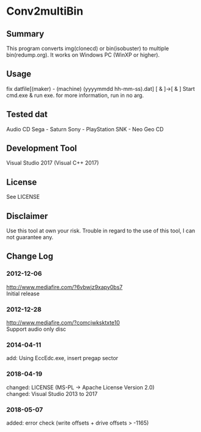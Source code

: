 # Conv2multiBin
## Summary
This program converts img(clonecd) or bin(isobuster) to multiple bin(redump.org).
It works on Windows PC (WinXP or higher).

## Usage
fix datfile[(maker) - (machine) (yyyymmdd hh-mm-ss).dat]
	[ & ]->[ &amp; ]
Start cmd.exe & run exe. for more information, run in no arg.

## Tested dat
Audio CD
Sega - Saturn
Sony - PlayStation
SNK - Neo Geo CD

## Development Tool
Visual Studio 2017 (Visual C++ 2017)

## License
See LICENSE

## Disclaimer
Use this tool at own your risk.
Trouble in regard to the use of this tool, I can not guarantee any.

## Change Log
### 2012-12-06
http://www.mediafire.com/?6vbwjz9xapy0bs7  
Initial release  

### 2012-12-28
http://www.mediafire.com/?comcjwksktxte10  
Support audio only disc

### 2014-04-11
add: Using EccEdc.exe, insert pregap sector

### 2018-04-19
changed: LICENSE (MS-PL -> Apache License Version 2.0)  
changed: Visual Studio 2013 to 2017

### 2018-05-07
added: error check (write offsets + drive offsets > -1165)
